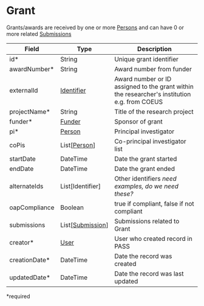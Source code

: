 # Grant

Grants/awards are received by one or more [Persons](Person.md) and can have 0 or more related [Submissions](Submission.md)

| Field  		| Type  		| Description |
| ------------- | ------------- | ------------- |
| id* 			| String 	| Unique grant identifier |
| awardNumber* | String | Award number from funder |
| externalId 	| [Identifier](Identifier.md) | Award number or ID assigned to the grant within the researcher's institution e.g. from COEUS |
| projectName* | String | Title of the research project |
| funder* | [Funder](Funder.md) | Sponsor of grant |
| pi* | [Person](Person.md) | Principal investigator |
| coPis | List[[Person](Person.md)] | Co-principal investigator list |
| startDate | DateTime | Date the grant started |
| endDate | DateTime | Date the grant ended |
| alternateIds | List[Identifier] | Other identifiers _need examples, do we need these?_ |
| oapCompliance | Boolean | true if compliant, false if not compliant |
| submissions | List[[Submission](Submission.md)] | Submissions related to Grant |
| creator* | [User](User.md) | User who created record in PASS |
| creationDate* | DateTime | Date the record was created |
| updatedDate* | DateTime | Date the record was last updated |

*required
